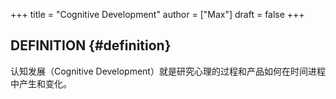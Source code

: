 +++
title = "Cognitive Development"
author = ["Max"]
draft = false
+++

## DEFINITION {#definition}

认知发展（Cognitive Development）就是研究心理的过程和产品如何在时间进程中产生和变化。
